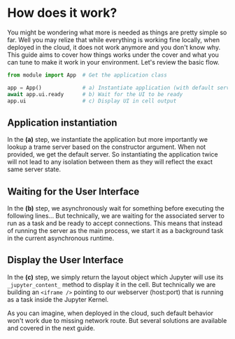 # How does it work?

You might be wondering what more is needed as things are pretty simple so far. Well you may relize that while everything is working fine locally, when deployed in the cloud, it does not work anymore and you don't know why. This guide aims to cover how things works under the cover and what you can tune to make it work in your environment. 
Let's review the basic flow.

```python
from module import App  # Get the application class 

app = App()             # a) Instantiate application (with default server)
await app.ui.ready      # b) Wait for the UI to be ready
app.ui                  # c) Display UI in cell output
```

## Application instantiation

In the __(a)__ step, we instantiate the application but more importantly we lookup a trame server based on the constructor argument. 
When not provided, we get the default server. So instantiating the application twice will not lead to any isolation between them as they will reflect the exact same server state. 

## Waiting for the User Interface

In the __(b)__ step, we asynchronously wait for something before executing the following lines... 
But technically, we are waiting for the associated server to run as a task and be ready to accept connections.
This means that instead of running the server as the main process, we start it as a background task in the current asynchronous runtime. 

## Display the User Interface

In the __(c)__ step, we simply return the layout object which Jupyter will use its `_jupyter_content_` method to display it in the cell. But technically we are building an `<iframe />` pointing to our webserver (host:port) that is running as a task inside the Jupyter Kernel.

As you can imagine, when deployed in the cloud, such default behavior won't work due to missing network route. But several solutions are available and covered in the next guide.




